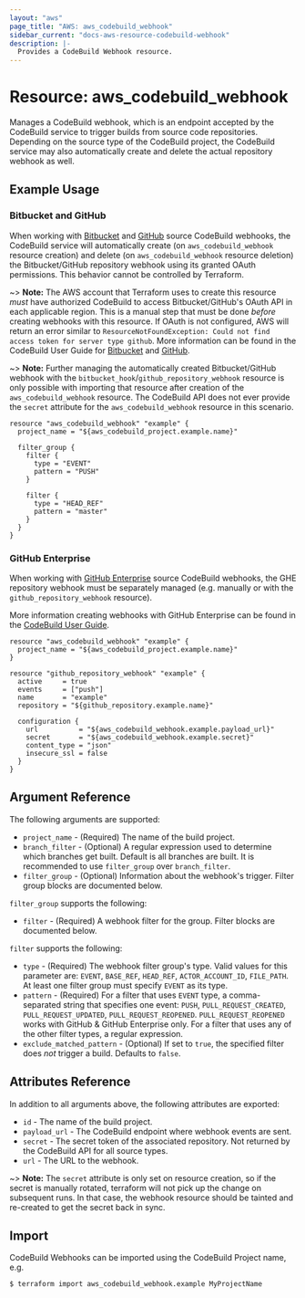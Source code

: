 ```yaml
---
layout: "aws"
page_title: "AWS: aws_codebuild_webhook"
sidebar_current: "docs-aws-resource-codebuild-webhook"
description: |-
  Provides a CodeBuild Webhook resource.
---
```


# Resource: aws_codebuild_webhook

Manages a CodeBuild webhook, which is an endpoint accepted by the CodeBuild service to trigger builds from source code repositories. Depending on the source type of the CodeBuild project, the CodeBuild service may also automatically create and delete the actual repository webhook as well.

## Example Usage

### Bitbucket and GitHub

When working with [Bitbucket](https://bitbucket.org) and [GitHub](https://github.com) source CodeBuild webhooks, the CodeBuild service will automatically create (on `aws_codebuild_webhook` resource creation) and delete (on `aws_codebuild_webhook` resource deletion) the Bitbucket/GitHub repository webhook using its granted OAuth permissions. This behavior cannot be controlled by Terraform.

~> **Note:** The AWS account that Terraform uses to create this resource *must* have authorized CodeBuild to access Bitbucket/GitHub's OAuth API in each applicable region. This is a manual step that must be done *before* creating webhooks with this resource. If OAuth is not configured, AWS will return an error similar to `ResourceNotFoundException: Could not find access token for server type github`. More information can be found in the CodeBuild User Guide for [Bitbucket](https://docs.aws.amazon.com/codebuild/latest/userguide/sample-bitbucket-pull-request.html) and [GitHub](https://docs.aws.amazon.com/codebuild/latest/userguide/sample-github-pull-request.html).

~> **Note:** Further managing the automatically created Bitbucket/GitHub webhook with the `bitbucket_hook`/`github_repository_webhook` resource is only possible with importing that resource after creation of the `aws_codebuild_webhook` resource. The CodeBuild API does not ever provide the `secret` attribute for the `aws_codebuild_webhook` resource in this scenario.

```hcl
resource "aws_codebuild_webhook" "example" {
  project_name = "${aws_codebuild_project.example.name}"
  
  filter_group {
    filter {
      type = "EVENT"
      pattern = "PUSH"
    }

    filter {
      type = "HEAD_REF"
      pattern = "master"
    }
  }
}
```

### GitHub Enterprise

When working with [GitHub Enterprise](https://enterprise.github.com/) source CodeBuild webhooks, the GHE repository webhook must be separately managed (e.g. manually or with the `github_repository_webhook` resource).

More information creating webhooks with GitHub Enterprise can be found in the [CodeBuild User Guide](https://docs.aws.amazon.com/codebuild/latest/userguide/sample-github-enterprise.html).

```hcl
resource "aws_codebuild_webhook" "example" {
  project_name = "${aws_codebuild_project.example.name}"
}

resource "github_repository_webhook" "example" {
  active     = true
  events     = ["push"]
  name       = "example"
  repository = "${github_repository.example.name}"

  configuration {
    url          = "${aws_codebuild_webhook.example.payload_url}"
    secret       = "${aws_codebuild_webhook.example.secret}"
    content_type = "json"
    insecure_ssl = false
  }
}
```

## Argument Reference

The following arguments are supported:

* `project_name` - (Required) The name of the build project.
* `branch_filter` - (Optional) A regular expression used to determine which branches get built. Default is all branches are built. It is recommended to use `filter_group` over `branch_filter`.
* `filter_group` - (Optional) Information about the webhook's trigger. Filter group blocks are documented below.

`filter_group` supports the following:

* `filter` - (Required) A webhook filter for the group. Filter blocks are documented below.

`filter` supports the following:

* `type` - (Required) The webhook filter group's type. Valid values for this parameter are: `EVENT`, `BASE_REF`, `HEAD_REF`, `ACTOR_ACCOUNT_ID`, `FILE_PATH`. At least one filter group must specify `EVENT` as its type.
* `pattern` - (Required) For a filter that uses `EVENT` type, a comma-separated string that specifies one event: `PUSH`, `PULL_REQUEST_CREATED`, `PULL_REQUEST_UPDATED`, `PULL_REQUEST_REOPENED`. `PULL_REQUEST_REOPENED` works with GitHub & GitHub Enterprise only. For a filter that uses any of the other filter types, a regular expression.
* `exclude_matched_pattern` - (Optional) If set to `true`, the specified filter does *not* trigger a build. Defaults to `false`.

## Attributes Reference

In addition to all arguments above, the following attributes are exported:

* `id` - The name of the build project.
* `payload_url` - The CodeBuild endpoint where webhook events are sent.
* `secret` - The secret token of the associated repository. Not returned by the CodeBuild API for all source types.
* `url` - The URL to the webhook.

~> **Note:** The `secret` attribute is only set on resource creation, so if the secret is manually rotated, terraform will not pick up the change on subsequent runs.  In that case, the webhook resource should be tainted and re-created to get the secret back in sync.

## Import

CodeBuild Webhooks can be imported using the CodeBuild Project name, e.g.

```
$ terraform import aws_codebuild_webhook.example MyProjectName
```
